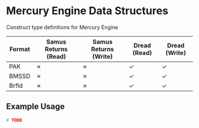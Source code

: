 # Mercury Engine Data Structures
Construct type definitions for Mercury Engine

| Format   | Samus Returns (Read) | Samus Returns (Write) | Dread (Read) | Dread (Write) |
| -------- | -------------------- | --------------------- | ------------ | ------------- |
| PAK      | &cross;              | &cross;               | &check;      | &check;       |
| BMSSD    | &cross;              | &cross;               | &check;      | &check;       |
| Brfld    | &cross;              | &cross;               | &check;      | &check;       |


## Example Usage

```python
# TODO
```
